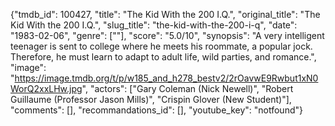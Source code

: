 {"tmdb_id": 100427, "title": "The Kid With the 200 I.Q.", "original_title": "The Kid With the 200 I.Q.", "slug_title": "the-kid-with-the-200-i-q", "date": "1983-02-06", "genre": [""], "score": "5.0/10", "synopsis": "A very intelligent teenager is sent to college where he meets his roommate, a popular jock. Therefore, he must learn to adapt to adult life, wild parties, and romance.", "image": "https://image.tmdb.org/t/p/w185_and_h278_bestv2/2rOavwE9Rwbut1xN0WorQ2xxLHw.jpg", "actors": ["Gary Coleman (Nick Newell)", "Robert Guillaume (Professor Jason Mills)", "Crispin Glover (New Student)"], "comments": [], "recommandations_id": [], "youtube_key": "notfound"}